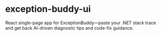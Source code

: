 # exception-buddy-ui
React single-page app for ExceptionBuddy—paste your .NET stack trace and get back AI-driven diagnostic tips and code-fix guidance.
